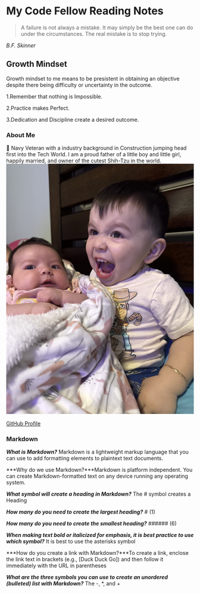 # My Code Fellow Reading Notes 
>A failure is not always a mistake. It may simply be the best one can do under the circumstances. The real mistake is to stop trying.
>
*B.F. Skinner*

## Growth Mindset 
Growth mindset to me means to be presistent in obtaining an objective despite there being difficulty or uncertainty in the outcome.

1.Remember that nothing is Impossible. 

2.Practice makes Perfect. 

3.Dedication and Discipline create a desired outcome.

### About Me
👋
Navy Veteran with a industry background in Construction jumping head first into the Tech World.
I am a proud father of a little boy and little girl, happily married, and owner of the cutest Shih-Tzu in the world. 
![Picture of Maddy and Peter Diaz](31420442-D05D-42EF-83A7-0E12CDAEC3FA_1_105_c.jpeg)

[GitHub Profile](https://github.com/Diaz850)

### Markdown
***What is Markdown?*** Markdown is a lightweight markup language that you can use to add formatting elements to plaintext text documents.

***Why do we use Markdown?***Markdown is platform independent. You can create Markdown-formatted text on any device running any operating system.

***What symbol will create a heading in Markdown?*** The # symbol creates a Heading

***How many do you need to create the largest heading?*** # (1)

***How many do you need to create the smallest heading?*** ###### (6)

***When making text bold or italicized for emphasis, it is best practice to use which symbol?*** It is best to use the asterisks symbol

***How do you create a link with Markdown?***To create a link, enclose the link text in brackets (e.g., [Duck Duck Go]) and then follow it immediately with the URL in parentheses 

***What are the three symbols you can use to create an unordered (bulleted) list with Markdown?*** The -, *, and +
